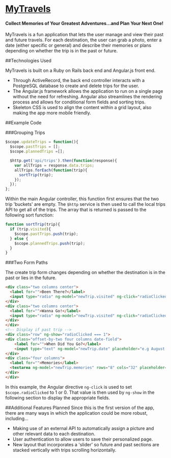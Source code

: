 # [MyTravels](https://sleepy-dawn-11128.herokuapp.com/)

#### Collect Memories of Your Greatest Adventures...and Plan Your Next One!

MyTravels is a fun application that lets the user manage and view their past and future travels.  For each destination, the user can grab a photo, enter a date (either specific or general) and describe their memories or plans depending on whether the trip is in the past or future.  

##Technologies Used

MyTravels is built on a Ruby on Rails back end and Angular.js front end.  
- Through ActiveRecord, the back end controller interacts with a PostgreSQL database to create and delete trips for the user.  
- The Angular.js framework allows the application to run on a single page without the need for refreshing.  Angular also streamlines the rendering process and allows for conditional form fields and sorting trips.
- Skeleton CSS is used to align the content within a grid layout, also making the app more mobile friendly.   

##Example Code

###Grouping Trips

```JavaScript
$scope.updateTrips = function(){
  $scope.pastTrips = [];
  $scope.plannedTrips =[];

  $http.get('api/trips').then(function(response){
    var allTrips = response.data.trips;
    allTrips.forEach(function(trip){
      sortTrip(trip);
    });
  });
};
```
Within the main Angular controller, this function first ensures that the two trip 'buckets' are empty.  The `$http` service is then used to call the local trips API to get all of the trips.  The array that is returned is passed to the following sort function:

```JavaScript
function sortTrip(trip){
  if (trip.visited){
    $scope.pastTrips.push(trip);
  } else {
    $scope.plannedTrips.push(trip);
  }
}
```

###Two Form Paths

The create trip form changes depending on whether the destination is in the past or lies in the future.

```html
<div class="two columns center">
  <label for="">Been There?</label>
  <input type="radio" ng-model="newTrip.visited" ng-click="radioClicked = 1" value=true>
</div>
<div class="two columns center">
  <label for="">Wanna Go!</label>
  <input type="radio" ng-model="newTrip.visited" ng-click="radioClicked = 0" value=false>
</div>
</div>
<!-- Display if past trip -->
<div class="row" ng-show="radioClicked === 1">
<div class="offset-by-two four columns date-field">
    <label for="">When Did You Go?</label>
    <input type="text" ng-model="newTrip.date" placeholder="e.g August 2005, Winter 2008">
</div>
<div class="four columns">
  <label for="">Memories</label>
  <textarea ng-model="newTrip.memories" rows="8" cols="32" placeholder="e.g Ate a sno cone"></textarea>
</div>
</div>
```
In this example, the Angular directive `ng-click` is used to set `$scope.radioClicked` to 1 or 0.  That value is then used by  `ng-show` in the following section to display the appropriate fields.  

##Additional Features Planned
Since this is the first version of the app, there are many ways in which the application could be more robust, including...
- Making use of an external API to automatically assign a picture and other relevant data to each destination.
- User authentication to allow users to save their personalized page.
- New layout that incorporates a 'slider' so future and past sections are stacked vertically with trips scrolling horizontally.
